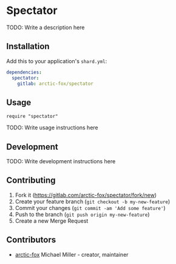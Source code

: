 Spectator
=========

TODO: Write a description here

Installation
------------

Add this to your application's `shard.yml`:

```yaml
dependencies:
  spectator:
    gitlab: arctic-fox/spectator
```

Usage
-----

```crystal
require "spectator"
```

TODO: Write usage instructions here

Development
-----------

TODO: Write development instructions here

Contributing
------------

1. Fork it (<https://gitlab.com/arctic-fox/spectator/fork/new>)
2. Create your feature branch (`git checkout -b my-new-feature`)
3. Commit your changes (`git commit -am 'Add some feature'`)
4. Push to the branch (`git push origin my-new-feature`)
5. Create a new Merge Request

Contributors
------------

- [arctic-fox](https://gitlab.com/arctic-fox) Michael Miller - creator, maintainer
